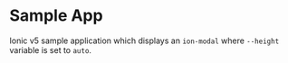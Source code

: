 # Sample App
Ionic v5 sample application which displays an `ion-modal` where `--height` variable is set to `auto`.